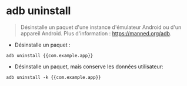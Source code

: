 # adb uninstall

> Désinstalle un paquet d'une instance d'émulateur Android ou d'un appareil Android.
> Plus d'information : <https://manned.org/adb>.

- Désinstalle un paquet :

`adb uninstall {{com.example.app}}`

- Désinstalle un paquet, mais conserve les données utilisateur:

`adb uninstall -k {{com.example.app}}`